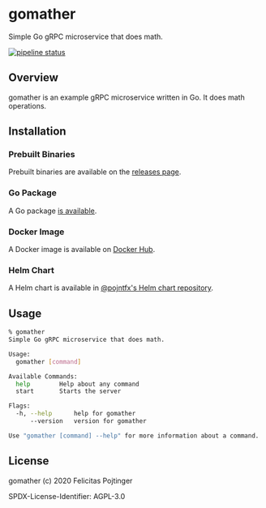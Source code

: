 # gomather

Simple Go gRPC microservice that does math.

[![pipeline status](https://gitlab.com/pojntfx/gomather/badges/master/pipeline.svg)](https://gitlab.com/pojntfx/gomather/commits/master)

## Overview

gomather is an example gRPC microservice written in Go. It does math operations.

## Installation

### Prebuilt Binaries

Prebuilt binaries are available on the [releases page](https://github.com/pojntfx/gomather/releases/latest).

### Go Package

A Go package [is available](https://pkg.go.dev/github.com/pojntfx/gomather).

### Docker Image

A Docker image is available on [Docker Hub](https://hub.docker.com/r/pojntfx/gomather).

### Helm Chart

A Helm chart is available in [@pojntfx's Helm chart repository](https://pojntfx.github.io/charts/).

## Usage

```bash
% gomather
Simple Go gRPC microservice that does math.

Usage:
  gomather [command]

Available Commands:
  help        Help about any command
  start       Starts the server

Flags:
  -h, --help      help for gomather
      --version   version for gomather

Use "gomather [command] --help" for more information about a command.
```

## License

gomather (c) 2020 Felicitas Pojtinger

SPDX-License-Identifier: AGPL-3.0

